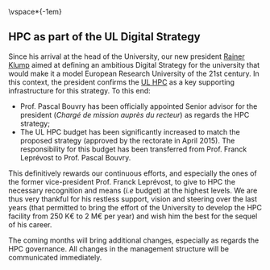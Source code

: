 
\vspace*{-1em}
## HPC as part of the UL Digital Strategy

Since his arrival at the head of the University, our new president [Rainer Klump](http://www.wort.lu/en/luxembourg/interview-with-rainer-klump-moving-the-university-of-luxembourg-forward-55192b3a0c88b46a8ce5675d) aimed at defining an ambitious Digital Strategy for the university that would make it a model European Research University of the 21st century.
In this context, the president confirms the [UL HPC](http://hpc.uni.lu) as a key supporting infrastructure for this strategy. To this end: 

* Prof. Pascal Bouvry has been officially appointed Senior advisor for the president (_Chargé de mission auprès du recteur_) as regards the HPC strategy;
* The UL HPC budget has been significantly increased to match the proposed strategy (approved by the rectorate in April 2015). The responsibility for this budget has been transferred from Prof. Franck Leprévost to Prof. Pascal Bouvry.

This definitively rewards our continuous efforts, and especially the ones of the former vice-president Prof. Franck Leprévost, to give to HPC the necessary recognition and means (_i.e_ budget) at the highest levels. We are thus very thankful for his restless support, vision and steering over the last years (that permitted to bring the effort of the University to develop the HPC facility from 250 K€ to 2 M€ per year) and wish him the best for the sequel of his career. 

The coming months will bring additional changes, especially as regards the HPC governance. All changes in the management structure will be communicated immediately.


